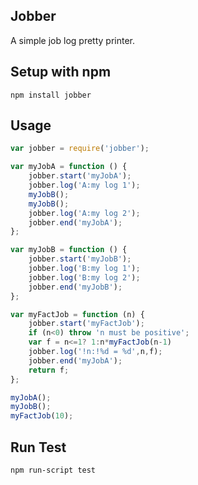 Jobber
---
A simple job log pretty printer.

Setup with npm
---
```
npm install jobber
```

Usage
---
```javascript
var jobber = require('jobber');

var myJobA = function () {
    jobber.start('myJobA');
    jobber.log('A:my log 1');
    myJobB();
    myJobB();
    jobber.log('A:my log 2');
    jobber.end('myJobA');
};

var myJobB = function () {
    jobber.start('myJobB');
    jobber.log('B:my log 1');
    jobber.log('B:my log 2');
    jobber.end('myJobB');
};

var myFactJob = function (n) {
    jobber.start('myFactJob');
    if (n<0) throw 'n must be positive';
    var f = n<=1? 1:n*myFactJob(n-1)
    jobber.log('!n:!%d = %d',n,f);
    jobber.end('myJobA');
    return f;
};

myJobA();
myJobB();
myFactJob(10);
```

Run Test
---

```
npm run-script test
```
